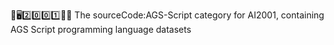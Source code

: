 🧠️🖥️2️⃣️0️⃣️0️⃣️1️⃣️💾️📜️ The sourceCode:AGS-Script category for AI2001, containing AGS Script programming language datasets
